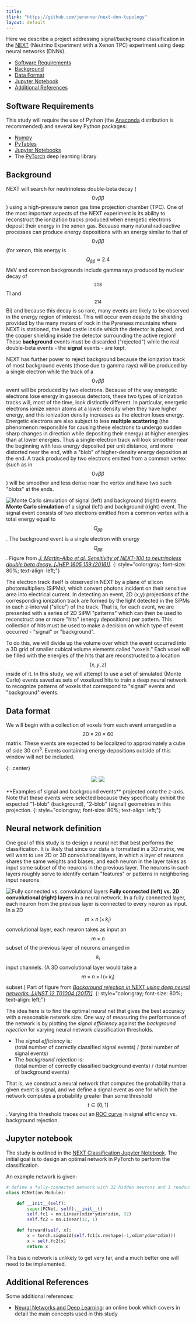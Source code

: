 ```yaml
---
title:
tlink: "https://github.com/jerenner/next-dnn-topology"
layout: default
---
```


<script type="text/javascript" async
  src="https://cdn.mathjax.org/mathjax/latest/MathJax.js?config=TeX-MML-AM_CHTML">
</script>

Here we describe a project addressing signal/background classification in the [NEXT](http://next.ific.uv.es/next) (Neutrino Experiment with a Xenon TPC) experiment using deep neural networks (DNNs).

- [Software Requirements](#software-requirements)
- [Background](#background)
- [Data Format](#data-format)
- [Jupyter Notebook](#jupyter-notebook)
- [Additional References](#additional-references)

## Software Requirements
This study will require the use of Python (the [Anaconda](https://www.continuum.io) distribution is recommended) and several key Python packages:

- [Numpy](http://www.numpy.org/)
- [PyTables](http://www.pytables.org/)
- [Jupyter Notebooks](http://jupyter.org/)
- The [PyTorch](https://pytorch.org/) deep learning library

## Background

NEXT will search for neutrinoless double-beta decay ($$0\nu\beta\beta$$) using a high-pressure xenon gas time projection chamber (TPC). One of the most important aspects of the NEXT experiment is its ability to reconstruct the ionization tracks produced when energetic electrons deposit their energy in the xenon gas.  Because many natural radioactive processes can produce energy depositions with an energy similar to that of $$0\nu\beta\beta$$ (for xenon, this energy is $$ Q_{\beta\beta} \approx 2.4 $$ MeV and common backgrounds include gamma rays produced by nuclear decay of $$^{208}$$Tl and $$^{214}$$Bi) and because this decay is so rare, many events are likely to be observed in the energy region of interest. This will occur even despite the shielding provided by the many meters of rock in the Pyrenees mountains where NEXT is stationed, the lead castle inside which the detector is placed, and the copper shielding inside the detector surrounding the active region!  These **background** events must be discarded ("rejected") while the real double-beta events - the **signal** events - are kept.

NEXT has further power to reject background because the ionization track of most background events (those due to gamma rays) will be produced by a single electron while the track of a $$0\nu\beta\beta$$ event will be produced by two electrons.  Because of the way energetic electrons lose energy in gaseous detectors, these two types of ionization tracks will, most of the time, look distinctly different.  In particular, energetic electrons ionize xenon atoms at a lower density when they have higher energy, and this ionization density increases as the electron loses energy.  Energetic electrons are also subject to less **multiple scattering** (the phenomenon responsible for causing these electrons to undergo sudden sharp changes in direction while depositing their energy) at higher energies than at lower energies.  Thus a single-electron track will look smoother near the beginning with less energy deposited per unit distance, and more distorted near the end, with a "blob" of higher-density energy deposition at the end.  A track produced by two electrons emitted from a common vertex (such as in $$0\nu\beta \beta$$) will be smoother and less dense near the vertex and have two such "blobs" at the ends.

![Monte Carlo simulation of signal (left) and background (right) events](fig/fig_blobs.png)
**Monte Carlo simulation** of a signal (left) and background (right) event.  The signal event consists of two electrons emitted from a common vertex with a total energy equal to $$Q_{\beta\beta}$$.  The background event is a single electron with energy $$Q_{\beta\beta}$$.  Figure from [*J. Mart&iacute;n-Albo et al.  Sensitivity of NEXT-100 to neutrinoless double beta decay.  \[JHEP 1605 159 (2016)\]*](https://arxiv.org/abs/1511.09246).
{: style="color:gray; font-size: 80%; text-align: left;"}

The electron track itself is observed in NEXT by a plane of silicon photomultipliers (SiPMs), which convert photons incident on their sensitive area into electrical current.  In detecting an event, 2D (x,y) projections of the corresponding ionization track are formed by the light detected in the SiPMs in each z-interval ("slice") of the track.  That is, for each event, we are presented with a series of 2D SiPM "patterns" which can then be used to reconstruct one or more "hits" (energy depositions) per pattern.  This collection of hits must be used to make a decision on which type of event occurred - "signal" or "background".  

To do this, we will divide up the volume over which the event occurred into a 3D grid of smaller cubical volume elements called "voxels."  Each voxel will be filled with the energies of the hits that are reconstructed to a location $$(x,y,z)$$ inside of it.  In this study, we will attempt to use a set of simulated (Monte Carlo) events saved as sets of voxelized hits to train a deep neural network to recognize patterns of voxels that correspond to "signal" events and "background" events.

## Data format

We will begin with a collection of voxels from each event arranged in a $$20\times 20\times 60$$ matrix.  These events are expected to be localized to approximately a cube of side 30 cm<sup>3</sup>.  Events containing energy depositions outside of this window will not be included.

{: .center}
<p align="center">
<img src="fig/fig_example_signal.png">
<img src="fig/fig_example_background.png">
</p>
**Examples of signal and background events** projected onto the z-axis. Note that these events were selected because they specifically exhibit the expected "1-blob" (background), "2-blob" (signal) geometries in this projection.
{: style="color:gray; font-size: 80%; text-align: left;"}

## Neural network definition

One goal of this study is to design a neural net that best performs the classification. It is likely that since our data is formatted in a 3D matrix, we will want to use 2D or 3D convolutional layers, in which a layer of neurons shares the same weights and biases, and each neuron in the layer takes as input some subset of the neurons in the previous layer.  The neurons in such layers roughly serve to identify certain "features" or patterns in neighboring input neurons.

![Fully connected vs. convolutional layers](fig/fig_NNs.png)
**Fully connected (left) vs. 2D convolutional (right) layers** in a neural network.  In a fully connected layer, each neuron from the previous layer is connected to every neuron as input.  In a 2D $$m\times n\,(\times\,k_i)$$ convolutional layer, each neuron takes as input an $$m\times n$$ subset of the previous layer of neurons arranged in $$k_i$$ input channels.  (A 3D convolutional layer would take a $$m\times n\times l\, (\times\, k_i)$$ subset.)  Part of figure from [*Background rejection in NEXT using deep neural networks. \[JINST 12 T01004 (2017)\]*](https://arxiv.org/abs/1609.06202).
{: style="color:gray; font-size: 80%; text-align: left;"}

The idea here is to find the optimal neural net that gives the best accuracy with a reasonable network size. One way of measuring the performance of the network is by plotting the *signal efficiency* against the *background rejection* for varying neural network classification thresholds.

- The *signal efficiency* is: <br>(total number of correctly classified signal events) / (total number of signal events)
- The *background rejection* is: <br>(total number of correctly classified background events) / (total number of background events)

That is, we construct a neural network that computes the probability that a given event is signal, and we define a signal event as one for which the network computes a probability greater than some threshold $$t \in [0,1]$$. Varying this threshold traces out an [ROC curve](https://en.wikipedia.org/wiki/Receiver_operating_characteristic) in signal efficiency vs. background rejection.

## Jupyter notebook

The study is outlined in the [NEXT Classification Jupyter Notebook](https://github.com/jerenner/next-dnn-topology/blob/master/NEXT_classification.ipynb). The initial goal is to design an optimal network in PyTorch to perform the classification.

An example network is given:

```python
# define a fully-connected network with 32 hidden neurons and 1 readout neuron
class FCNet(nn.Module):

    def __init__(self):
        super(FCNet, self).__init__()
        self.fc1 = nn.Linear(xdim*ydim*zdim, 32)
        self.fc2 = nn.Linear(32, 1)

    def forward(self, x):
        x = torch.sigmoid(self.fc1(x.reshape(-1,xdim*ydim*zdim)))
        x = self.fc2(x)
        return x
```

This basic network is unlikely to get very far, and a much better one will need to be implemented.

## Additional References
Some additional references:

- [Neural Networks and Deep Learning](http://neuralnetworksanddeeplearning.com/): an online book which covers in detail the main concepts used in this study
